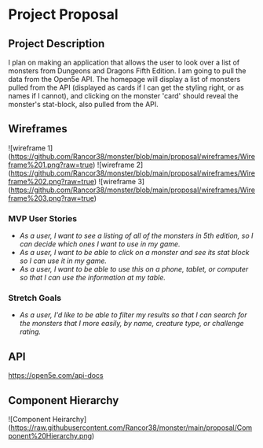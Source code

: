 # Project Proposal

## Project Description

I plan on making an application that allows the user to look over a list of monsters from Dungeons and Dragons Fifth Edition. I am going to pull the data from the Open5e API. The homepage will display a list of monsters pulled from the API (displayed as cards if I can get the styling right, or as names if I cannot), and clicking on the monster 'card' should reveal the monster's stat-block, also pulled from the API.

## Wireframes

![wireframe 1] (https://github.com/Rancor38/monster/blob/main/proposal/wireframes/Wireframe%201.png?raw=true)
![wireframe 2] (https://github.com/Rancor38/monster/blob/main/proposal/wireframes/Wireframe%202.png?raw=true)
![wireframe 3] (https://github.com/Rancor38/monster/blob/main/proposal/wireframes/Wireframe%203.png?raw=true)


### MVP User Stories

- _As a user, I want to see a listing of all of the monsters in 5th edition, so I can decide which ones I want to use in my game._
- _As a user, I want to be able to click on a monster and see its stat block so I can use it in my game._
- _As a user, I want to be able to use this on a phone, tablet, or computer so that I can use the information at my table._

### Stretch Goals
- _As a user, I'd like to be able to filter my results so that I can search for the monsters that I more easily, by name, creature type, or challenge rating._

## API

https://open5e.com/api-docs


## Component Hierarchy

![Component Heirarchy] (https://raw.githubusercontent.com/Rancor38/monster/main/proposal/Component%20Hierarchy.png)